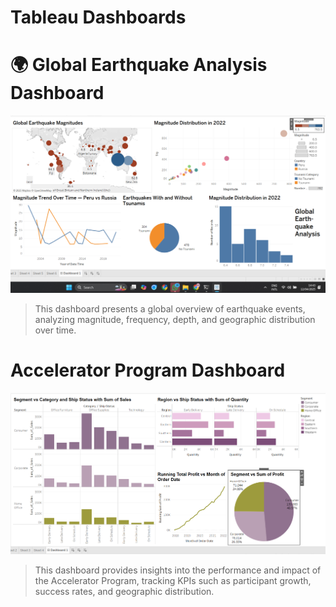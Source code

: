 # Tableau Dashboards

# 🌍 Global Earthquake Analysis Dashboard

![Accelerator Program Visual Dashboard](https://github.com/So3tan/Tableau-Projects/blob/5f973347ffb9687ad214e64a57c8b1bf1dd6880e/Global%20Earthquake%20Analysis.png)

> This dashboard presents a global overview of earthquake events, analyzing magnitude, frequency, depth, and geographic distribution over time.


# Accelerator Program Dashboard 

![Global Earthquake Analysis Dashboard](https://github.com/So3tan/Tableau-Projects/blob/0612d1b1ac7b5841f32d5c4242272f85fdeaee60/Accelerator%20Program%20Visual.png)

> This dashboard provides insights into the performance and impact of the Accelerator Program, tracking KPIs such as participant growth, success rates, and geographic distribution.
